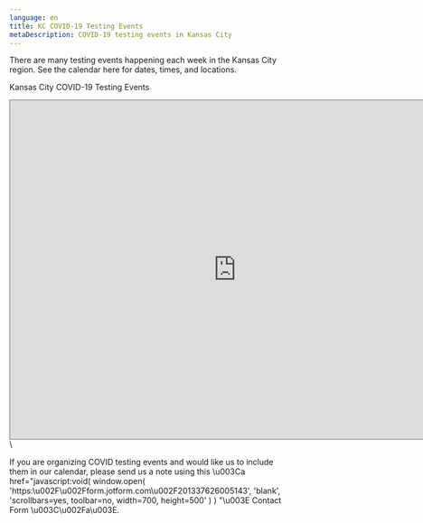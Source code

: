```yaml
---
language: en
title: KC COVID-19 Testing Events
metaDescription: COVID-19 testing events in Kansas City
---
```

There are many testing events happening each week in the Kansas City region. See the calendar here for dates, times, and locations.

Kansas City COVID-19 Testing Events

<iframe src="https://calendar.google.com/calendar/b/1/embed?height=600&amp;wkst=1&amp;bgcolor=%23ffffff&amp;ctz=America%2FChicago&amp;src=Y29tZWJhY2trYy5jb21fdWE5NzZkdXJnMTEwN3AyMWNrc241NHAwNThAZ3JvdXAuY2FsZW5kYXIuZ29vZ2xlLmNvbQ&amp;color=%23ae030d&amp;mode=WEEK&amp;showTz=0&amp;showCalendars=0&amp;showTabs=0&amp;showNav=1&amp;showTitle=0" style="border:solid 1px #777" width="800" height="600" frameborder="0" scrolling="no"></iframe>\

If you are organizing COVID testing events and would like us to include them in our calendar, please send us a note using this \u003Ca href=\"javascript:void( window.open( 'https:\u002F\u002Fform.jotform.com\u002F201337626005143', 'blank', 'scrollbars=yes, toolbar=no, width=700, height=500' ) ) \"\u003E Contact Form \u003C\u002Fa\u003E.
